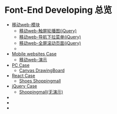 # Font-End Developing 总览

<ul>
    <li><a href=":;">移动web-模块</a>
        <ul>
            <li><a href="https://yingshanguo.github.io/Mobile-WEB-Banner/." target="_blank">移动web-触屏轮播图(jQuery)</a></li>
            <li><a href="https://yingshanguo.github.io/Mobile-WEB-DropdownMenu/." target="_blank">移动web-导航下拉菜单(jQuery)</a></li>
            <li><a href="https://yingshanguo.github.io/Mobile-WEB-FullPage-Banner/." target="_blank">移动web-全屏滚动页面(jQuery)</a></li>
            <li><a href="" target="_blank"></a></li>
        </ul>
    </li>
    <li><a href=":;">Mobile websites Case</a>
        <ul>
            <li><a href="https://yingshanguo.github.io/Mobile-template/" target="_blank">移动web-演示</a></li>
        </ul>
    </li>
    <li><a href=":;">PC Case</a>
        <ul>
            <li><a href="https://yingshanguo.github.io/Canvas_DrawingBoard/" target="_blank">Canvas DrawingBoard</a></li>
        </ul>
    </li>
    <li><a href=":;">React Case</a>
        <ul>
            <li><a href="https://yingshanguo.github.io/ShoesShop_React/" target="_blank">Shoes Shoppingmall</a></li>
        </ul>
    </li>
    <li><a href=":;">jQuery Case</a>
        <ul>
            <li><a href="https://github.com/YingshanGuo/shoppingmall" target="_blank">Shoppingmall(无演示)</a></li>
        </ul>
    </li>
    <li><a href=""></a></li>
    <li><a href=""></a></li>
    <li><a href=""></a></li>
</ul>